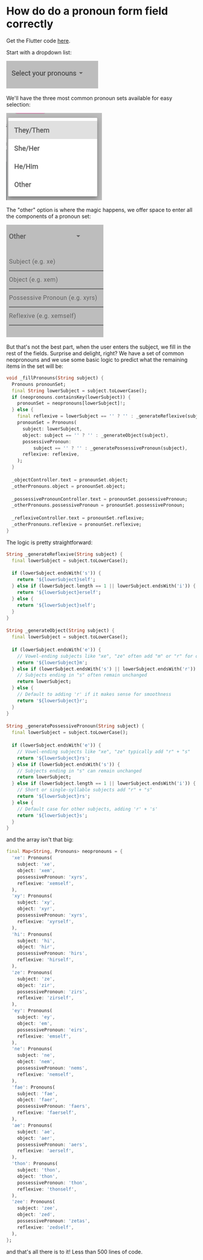 # How do do a pronoun form field correctly

Get the Flutter code [here](pronouns.dart).

Start with a dropdown list:

![Image of an unselected dropdown list](dropdown.png)

We'll have the three most common pronoun sets available for easy selection:

![Image of a dropdown list with 4 items](list-items.png)

The "other" option is where the magic happens, we offer space to enter all the components of a pronoun set:

![Image of a dropdown with "other" selected and a list of text boxes"](other-option.png)

But that's not the best part, when the user enters the subject, we fill in the rest of the fields. Surprise and delight, right? We have a set of common neopronouns and we use some basic logic to predict what the remaining items in the set will be:

```dart
void _fillPronouns(String subject) {
  Pronouns pronounSet;
  final String lowerSubject = subject.toLowerCase();
  if (neopronouns.containsKey(lowerSubject)) {
    pronounSet = neopronouns[lowerSubject]!;
  } else {
    final reflexive = lowerSubject == '' ? '' : _generateReflexive(subject);
    pronounSet = Pronouns(
      subject: lowerSubject,
      object: subject == '' ? '' : _generateObject(subject),
      possessivePronoun:
          subject == '' ? '' : _generatePossessivePronoun(subject),
      reflexive: reflexive,
    );
  }

  _objectController.text = pronounSet.object;
  _otherPronouns.object = pronounSet.object;

  _possessivePronounController.text = pronounSet.possessivePronoun;
  _otherPronouns.possessivePronoun = pronounSet.possessivePronoun;

  _reflexiveController.text = pronounSet.reflexive;
  _otherPronouns.reflexive = pronounSet.reflexive;
}
```

The logic is pretty straightforward:
```dart
String _generateReflexive(String subject) {
  final lowerSubject = subject.toLowerCase();

  if (lowerSubject.endsWith('s')) {
    return '${lowerSubject}self';
  } else if (lowerSubject.length == 1 || lowerSubject.endsWith('i')) {
    return '${lowerSubject}erself';
  } else {
    return '${lowerSubject}self';
  }
}

String _generateObject(String subject) {
  final lowerSubject = subject.toLowerCase();

  if (lowerSubject.endsWith('e')) {
    // Vowel-ending subjects like "xe", "ze" often add "m" or "r" for object forms
    return '${lowerSubject}m';
  } else if (lowerSubject.endsWith('s') || lowerSubject.endsWith('r')) {
    // Subjects ending in "s" often remain unchanged
    return lowerSubject;
  } else {
    // Default to adding 'r' if it makes sense for smoothness
    return '${lowerSubject}r';
  }
}

String _generatePossessivePronoun(String subject) {
  final lowerSubject = subject.toLowerCase();

  if (lowerSubject.endsWith('e')) {
    // Vowel-ending subjects like "xe", "ze" typically add "r" + "s"
    return '${lowerSubject}rs';
  } else if (lowerSubject.endsWith('s')) {
    // Subjects ending in "s" can remain unchanged
    return lowerSubject;
  } else if (lowerSubject.length == 1 || lowerSubject.endsWith('i')) {
    // Short or single-syllable subjects add "r" + "s"
    return '${lowerSubject}rs';
  } else {
    // Default case for other subjects, adding 'r' + 's'
    return '${lowerSubject}s';
  }
}
```

and the array isn't that big:
```dart
final Map<String, Pronouns> neopronouns = {
  'xe': Pronouns(
    subject: 'xe',
    object: 'xem',
    possessivePronoun: 'xyrs',
    reflexive: 'xemself',
  ),
  'xy': Pronouns(
    subject: 'xy',
    object: 'xyr',
    possessivePronoun: 'xyrs',
    reflexive: 'xyrself',
  ),
  'hi': Pronouns(
    subject: 'hi',
    object: 'hir',
    possessivePronoun: 'hirs',
    reflexive: 'hirself',
  ),
  'ze': Pronouns(
    subject: 'ze',
    object: 'zir',
    possessivePronoun: 'zirs',
    reflexive: 'zirself',
  ),
  'ey': Pronouns(
    subject: 'ey',
    object: 'em',
    possessivePronoun: 'eirs',
    reflexive: 'emself',
  ),
  'ne': Pronouns(
    subject: 'ne',
    object: 'nem',
    possessivePronoun: 'nems',
    reflexive: 'nemself',
  ),
  'fae': Pronouns(
    subject: 'fae',
    object: 'faer',
    possessivePronoun: 'faers',
    reflexive: 'faerself',
  ),
  'ae': Pronouns(
    subject: 'ae',
    object: 'aer',
    possessivePronoun: 'aers',
    reflexive: 'aerself',
  ),
  'thon': Pronouns(
    subject: 'thon',
    object: 'thon',
    possessivePronoun: 'thon',
    reflexive: 'thonself',
  ),
  'zee': Pronouns(
    subject: 'zee',
    object: 'zed',
    possessivePronoun: 'zetas',
    reflexive: 'zedself',
  ),
};
```

and that's all there is to it! Less than 500 lines of code.

